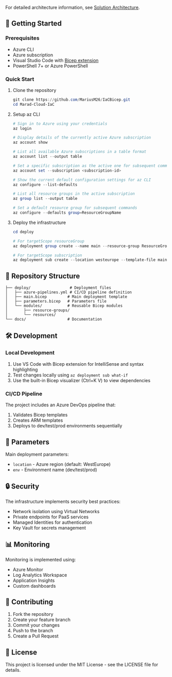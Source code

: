 For detailed architecture information, see [Solution Architecture](docs/solution-architecture.md).

## 🚀 Getting Started

### Prerequisites
- Azure CLI
- Azure subscription
- Visual Studio Code with [Bicep extension](https://marketplace.visualstudio.com/items?itemName=ms-azuretools.vscode-bicep)
- PowerShell 7+ or Azure PowerShell

### Quick Start
1. Clone the repository
   ```powershell
   git clone https://github.com/MariusM26/IaCBicep.git
   cd Marad-Cloud-IaC
   ```

2. Setup az CLI

   ```powershell
   # Sign in to Azure using your credentials
   az login

   # Display details of the currently active Azure subscription
   az account show

   # List all available Azure subscriptions in a table format
   az account list --output table

   # Set a specific subscription as the active one for subsequent commands
   az account set --subscription <subscription-id>

   # Show the current default configuration settings for az CLI
   az configure --list-defaults

   # List all resource groups in the active subscription
   az group list --output table

   # Set a default resource group for subsequent commands
   az configure --defaults group=ResourceGroupName
   ```
3. Deploy the infrastructure
   ```powershell
   cd deploy
   
   # For targetScope resourceGroup
   az deployment group create --name main --resource-group ResourceGroupName --template-file main.bicep

   # For targetScope subscription
   az deployment sub create --location westeurope --template-file main.bicep --parameters env=dev
   ```

## 📁 Repository Structure
```
├── deploy/                 # Deployment files
│   ├── azure-pipelines.yml # CI/CD pipeline definition
│   ├── main.bicep         # Main deployment template
│   ├── parameters.bicep   # Parameters file
│   └── modules/           # Reusable Bicep modules
│       ├── resource-groups/
│       └── resources/
└── docs/                  # Documentation
```

## 🛠️ Development

### Local Development
1. Use VS Code with Bicep extension for IntelliSense and syntax highlighting
2. Test changes locally using `az deployment sub what-if`
3. Use the built-in Bicep visualizer (Ctrl+K V) to view dependencies

### CI/CD Pipeline
The project includes an Azure DevOps pipeline that:
1. Validates Bicep templates
2. Creates ARM templates
3. Deploys to dev/test/prod environments sequentially

## 📝 Parameters

Main deployment parameters:
- `location` - Azure region (default: WestEurope)
- `env` - Environment name (dev/test/prod)

## 🔒 Security

The infrastructure implements security best practices:
- Network isolation using Virtual Networks
- Private endpoints for PaaS services
- Managed Identities for authentication
- Key Vault for secrets management

## 📊 Monitoring

Monitoring is implemented using:
- Azure Monitor
- Log Analytics Workspace
- Application Insights
- Custom dashboards

## 🤝 Contributing

1. Fork the repository
2. Create your feature branch
3. Commit your changes
4. Push to the branch
5. Create a Pull Request

## 📄 License

This project is licensed under the MIT License - see the LICENSE file for details.